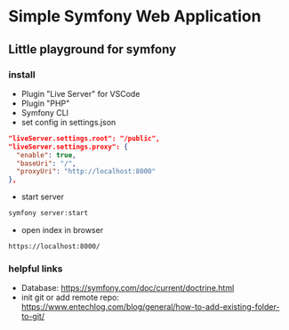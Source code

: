 # Simple Symfony Web Application

## Little playground for symfony

### install

- Plugin "Live Server" for VSCode
- Plugin "PHP"
- Symfony CLI
- set config in settings.json

```json
"liveServer.settings.root": "/public",
"liveServer.settings.proxy": {
  "enable": true,
  "baseUri": "/",
  "proxyUri": "http://localhost:8000"
},
```

- start server

```cmd
symfony server:start
```

- open index in browser

```
https://localhost:8000/
```

### helpful links

- Database: https://symfony.com/doc/current/doctrine.html
- init git or add remote repo: https://www.entechlog.com/blog/general/how-to-add-existing-folder-to-git/
